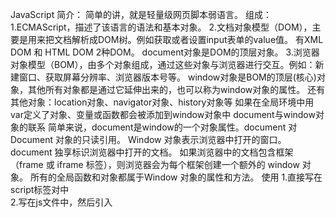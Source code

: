 JavaScript
简介：
    简单的讲，就是轻量级网页脚本弱语言。
组成：
    1.ECMAScript，描述了该语言的语法和基本对象。
    2.文档对象模型（DOM），主要是用来把文档解析成DOM树。例如获取或者设置input表单的value值。
        有XML DOM 和 HTML DOM 2种DOM。
        document对象是DOM的顶层对象。
    3.浏览器对象模型（BOM），由多个对象组成，通过这些对象与浏览器进行交互。例如：新建窗口、获取屏幕分辨率、浏览器版本号等。
        window对象是BOM的顶层(核心)对象，其他所有对象都是通过它延伸出来的，也可以称为window对象的属性。
        还有其他对象：location对象、navigator对象、history对象等
        如果在全局环境中用var定义了对象、变量或函数都会被添加到window对象中
document与window对象的联系
    简单来说，document是window的一个对象属性。document   对 Document 对象的只读引用。
    Window 对象表示浏览器中打开的窗口。
    document 独享标识浏览器中打开的文档。
    如果浏览器中的文档包含框架（frame 或 iframe 标签），则浏览器会为每个框架创建一个额外的 window 对象。
    所有的全局函数和对象都属于Window 对象的属性和方法。
使用
    1.直接写在script标签对中       
    2.写在js文件中，然后引入 <script src="外部的js文件">  </script>